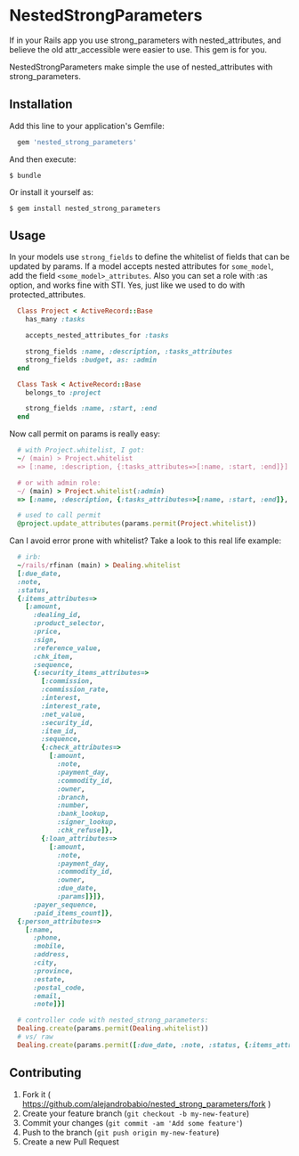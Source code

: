 # NestedStrongParameters

If in your Rails app you use strong_parameters with nested_attributes, and believe the old attr_accessible were easier to use. This gem is for you.

NestedStrongParameters make simple the use of nested_attributes with strong_parameters.

## Installation

Add this line to your application's Gemfile:

```ruby
  gem 'nested_strong_parameters'
```

And then execute:

    $ bundle

Or install it yourself as:

    $ gem install nested_strong_parameters

## Usage

In your models use `strong_fields` to define the whitelist of fields that can be updated by params. If a model accepts nested attributes for `some_model`, add the field `<some_model>_attributes`. Also you can set a role with :as option, and works fine with STI. Yes, just like we used to do with protected_attributes.

```ruby
  Class Project < ActiveRecord::Base
    has_many :tasks

    accepts_nested_attributes_for :tasks

    strong_fields :name, :description, :tasks_attributes
    strong_fields :budget, as: :admin
  end

  Class Task < ActiveRecord::Base
    belongs_to :project

    strong_fields :name, :start, :end
  end
```

Now call permit on params is really easy:

```ruby
  # with Project.whitelist, I got:
  ~/ (main) > Project.whitelist
  => [:name, :description, {:tasks_attributes=>[:name, :start, :end]}]

  # or with admin role:
  ~/ (main) > Project.whitelist(:admin)
  => [:name, :description, {:tasks_attributes=>[:name, :start, :end]}, :budget]

  # used to call permit
  @project.update_attributes(params.permit(Project.whitelist))
```

Can I avoid error prone with whitelist? Take a look to this real life example:

```ruby
  # irb:
  ~/rails/rfinan (main) > Dealing.whitelist
  [:due_date,
  :note,
  :status,
  {:items_attributes=>
    [:amount,
      :dealing_id,
      :product_selector,
      :price,
      :sign,
      :reference_value,
      :chk_item,
      :sequence,
      {:security_items_attributes=>
        [:commission,
        :commission_rate,
        :interest,
        :interest_rate,
        :net_value,
        :security_id,
        :item_id,
        :sequence,
        {:check_attributes=>
          [:amount,
            :note,
            :payment_day,
            :commodity_id,
            :owner,
            :branch,
            :number,
            :bank_lookup,
            :signer_lookup,
            :chk_refuse]},
        {:loan_attributes=>
          [:amount,
            :note,
            :payment_day,
            :commodity_id,
            :owner,
            :due_date,
            :params]}]},
      :payer_sequence,
      :paid_items_count]},
  {:person_attributes=>
    [:name,
      :phone,
      :mobile,
      :address,
      :city,
      :province,
      :estate,
      :postal_code,
      :email,
      :note]}]

  # controller code with nested_strong_parameters:
  Dealing.create(params.permit(Dealing.whitelist))
  # vs/ raw
  Dealing.create(params.permit([:due_date, :note, :status, {:items_attributes=>[:amount, :dealing_id, :product_selector, :price, :sign, :reference_value, :chk_item, :sequence, {:security_items_attributes=>[:commission, :commission_rate, :interest, :interest_rate, :net_value, :security_id, :item_id, :sequence, {:check_attributes=>[:amount, :note, :payment_day, :commodity_id, :owner, :branch, :number, :bank_lookup, :signer_lookup, :chk_refuse]}, {:loan_attributes=>[:amount, :note, :payment_day, :commodity_id, :owner, :due_date, :params]}]}, :payer_sequence, :paid_items_count]}, {:person_attributes=>[:name, :phone, :mobile, :address, :city, :province, :estate, :postal_code, :email, :note]}]))

```

## Contributing

1. Fork it ( https://github.com/alejandrobabio/nested_strong_parameters/fork )
2. Create your feature branch (`git checkout -b my-new-feature`)
3. Commit your changes (`git commit -am 'Add some feature'`)
4. Push to the branch (`git push origin my-new-feature`)
5. Create a new Pull Request
